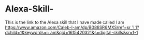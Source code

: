 # Alexa-Skill-
This is the link to the Alexa skill that I have made called I am  
https://www.amazon.com/Caleb-I-am/dp/B088SR6MXS/ref=sr_1_1?dchild=1&keywords=i+am&qid=1615420321&s=digital-skills&sr=1-1 
